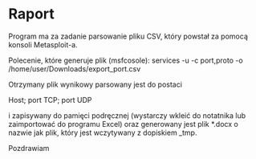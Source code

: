 # Raport
Program ma za zadanie parsowanie pliku CSV, który powstał za pomocą konsoli Metasploit-a. 

Polecenie, które generuje plik (msfcosole):
services -u -c port,proto -o /home/user/Downloads/export_port.csv

Otrzymany plik wynikowy parsowany jest do postaci

Host; port TCP; port UDP

i zapisywany do pamięci podręcznej (wystarczy wkleić do notatnika lub zaimportować do programu Excel) oraz generowany jest plik *.docx o nazwie jak plik, który jest wczytywany z dopiskiem _tmp. 

Pozdrawiam
